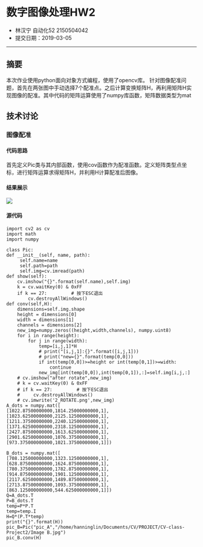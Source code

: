 # 数字图像处理HW2
- 林汉宁  自动化52 2150504042
- 提交日期：2019-03-05
 -----------------------------------
## 摘要
本次作业使用python面向对象方式编程，使用了opencv库。
针对图像配准问题，首先在两张图中手动选择7个配准点。之后计算变换矩阵H，再利用矩阵H实现图像的配准。其中代码的矩阵运算使用了numpy库函数，矩阵数据类型为mat
## 技术讨论
### 图像配准
#### 代码思路
首先定义Pic类与其内部函数，使用cov函数作为配准函数。定义矩阵类型点坐标，进行矩阵运算求得矩阵H，并利用H计算配准后图像。
#### 结果展示
![](http://ww1.sinaimg.cn/mw690/006tquCMly1g0s8mh6470j325d1m1b2h.jpg)
#### 源代码
	import cv2 as cv
	import math
	import numpy

	class Pic:
    def __init__(self, name, path):
         self.name=name
         self.path=path
         self.img=cv.imread(path)
    def show(self):
        cv.imshow("{}".format(self.name),self.img)
        k = cv.waitKey(0) & 0xFF
        if k == 27:         # 按下ESC退出
            cv.destroyAllWindows()
    def conv(self,H):
        dimensions=self.img.shape
        height = dimensions[0]
        width = dimensions[1]
        channels = dimensions[2]
        new_img=numpy.zeros((height,width,channels), numpy.uint8)
        for i in range(height):
            for j in range(width):
                temp=[i,j,1]*H
                # print("[i,j,1]:{}".format([i,j,1]))
                # print("new={}".format(temp[0,0]))
                if int(temp[0,0])>=height or int(temp[0,1])>=width:
                    continue
                new_img[int(temp[0,0]),int(temp[0,1]),:]=self.img[i,j,:]
        # cv.imshow("after rotate",new_img)
        # k = cv.waitKey(0) & 0xFF
        # if k == 27:         # 按下ESC退出
        #     cv.destroyAllWindows()
        # cv.imwrite('2_ROTATE.png',new_img)
	A_dots = numpy.mat([
    [1022.87500000000,1814.25000000000,1],
    [1023.62500000000,2125.12500000000,1],
    [1211.37500000000,2240.12500000000,1],
    [1371.62500000000,2318.12500000000,1],
    [2427.87500000000,1613.62500000000,1],
    [2901.62500000000,1076.37500000000,1],
    [973.375000000000,1021.37500000000,1]]) 

	B_dots = numpy.mat([
    [708.125000000000,1323.12500000000,1],
    [628.875000000000,1624.87500000000,1],
    [780.375000000000,1782.87500000000,1],
    [914.875000000000,1901.12500000000,1],
    [2117.62500000000,1489.87500000000,1],
    [2713.87500000000,1093.37500000000,1],
    [863.125000000000,544.625000000000,1]]) 
	Q=A_dots.T
	P=B_dots.T
	temp=P*P.T
	temp=temp.I
	H=Q*(P.T*temp)
	print("{}".format(H))
	pic_B=Pic("pic_A","/home/hanninglin/Documents/CV/PROJECT/CV-class-Project2/Image B.jpg")
	pic_B.conv(H)



        
